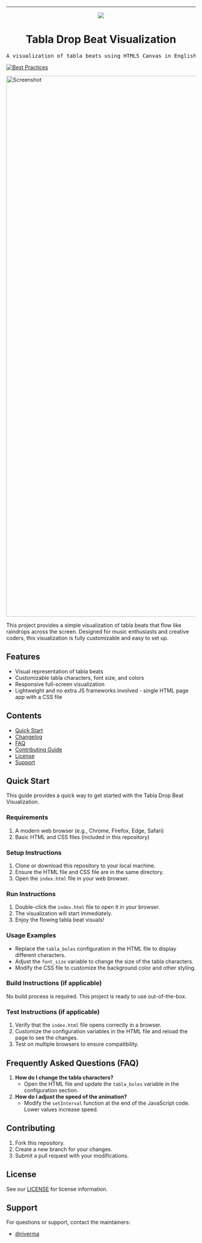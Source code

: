 <hr>

<div align="center">

![](https://uri-to-your-logo-image) <!-- Replace with your logo (if applicable) -->

<h1 align="center">Tabla Drop Beat Visualization</h1>

</div>

<pre align="center">A visualization of tabla beats using HTML5 Canvas in English and Hindi.</pre>

[![Best Practices](https://img.shields.io/badge/Best%20Practices%20from-SLIM-blue)](https://nasa-ammos.github.io/slim/)

<img width="1440" alt="Screenshot" src="https://github.com/user-attachments/assets/00dfd633-2d2e-4063-ae32-dcf22159a658">

This project provides a simple visualization of tabla beats that flow like raindrops across the screen. Designed for music enthusiasts and creative coders, this visualization is fully customizable and easy to set up.

## Features

* Visual representation of tabla beats
* Customizable tabla characters, font size, and colors
* Responsive full-screen visualization
* Lightweight and no extra JS frameworks involved - single HTML page app with a CSS file

## Contents

* [Quick Start](#quick-start)
* [Changelog](#changelog)
* [FAQ](#frequently-asked-questions-faq)
* [Contributing Guide](#contributing)
* [License](#license)
* [Support](#support)

## Quick Start

This guide provides a quick way to get started with the Tabla Drop Beat Visualization.

### Requirements

1. A modern web browser (e.g., Chrome, Firefox, Edge, Safari)
2. Basic HTML and CSS files (included in this repository)

### Setup Instructions

1. Clone or download this repository to your local machine.
2. Ensure the HTML file and CSS file are in the same directory.
3. Open the `index.html` file in your web browser.

### Run Instructions

1. Double-click the `index.html` file to open it in your browser.
2. The visualization will start immediately.
3. Enjoy the flowing tabla beat visuals!

### Usage Examples

* Replace the `tabla_boles` configuration in the HTML file to display different characters.
* Adjust the `font_size` variable to change the size of the tabla characters.
* Modify the CSS file to customize the background color and other styling.

### Build Instructions (if applicable)

No build process is required. This project is ready to use out-of-the-box.

### Test Instructions (if applicable)

1. Verify that the `index.html` file opens correctly in a browser.
2. Customize the configuration variables in the HTML file and reload the page to see the changes.
3. Test on multiple browsers to ensure compatibility.

## Frequently Asked Questions (FAQ)

1. **How do I change the tabla characters?**
   - Open the HTML file and update the `tabla_boles` variable in the configuration section.
2. **How do I adjust the speed of the animation?**
   - Modify the `setInterval` function at the end of the JavaScript code. Lower values increase speed.

## Contributing

1. Fork this repository.
2. Create a new branch for your changes.
3. Submit a pull request with your modifications.

## License

See our [LICENSE](LICENSE) for license information.

## Support

For questions or support, contact the maintainers:

* [@riverma](https://github.com/riverma)
